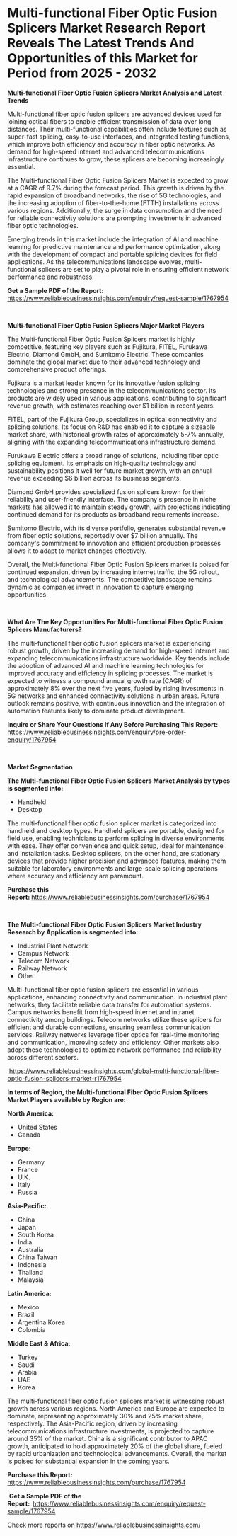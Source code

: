 <p><h1>Multi-functional Fiber Optic Fusion Splicers Market Research Report Reveals The Latest Trends And Opportunities of this Market for Period from 2025 - 2032</h1></p><p><strong>Multi-functional Fiber Optic Fusion Splicers Market Analysis and Latest Trends</strong></p>
<p><p>Multi-functional fiber optic fusion splicers are advanced devices used for joining optical fibers to enable efficient transmission of data over long distances. Their multi-functional capabilities often include features such as super-fast splicing, easy-to-use interfaces, and integrated testing functions, which improve both efficiency and accuracy in fiber optic networks. As demand for high-speed internet and advanced telecommunications infrastructure continues to grow, these splicers are becoming increasingly essential.</p><p>The Multi-functional Fiber Optic Fusion Splicers Market is expected to grow at a CAGR of 9.7% during the forecast period. This growth is driven by the rapid expansion of broadband networks, the rise of 5G technologies, and the increasing adoption of fiber-to-the-home (FTTH) installations across various regions. Additionally, the surge in data consumption and the need for reliable connectivity solutions are prompting investments in advanced fiber optic technologies. </p><p>Emerging trends in this market include the integration of AI and machine learning for predictive maintenance and performance optimization, along with the development of compact and portable splicing devices for field applications. As the telecommunications landscape evolves, multi-functional splicers are set to play a pivotal role in ensuring efficient network performance and robustness.</p></p>
<p><strong>Get a Sample PDF of the Report:&nbsp;</strong> <a href="https://www.reliablebusinessinsights.com/enquiry/request-sample/1767954?utm_campaign=2319&utm_medium=2&utm_source=Github&utm_content=ia&utm_term=11042025&utm_id=multi-functional-fiber-optic-fusion-splicers">https://www.reliablebusinessinsights.com/enquiry/request-sample/1767954</a></p>
<p>&nbsp;</p>
<p><strong>Multi-functional Fiber Optic Fusion Splicers Major Market Players</strong></p>
<p><p>The Multi-functional Fiber Optic Fusion Splicers market is highly competitive, featuring key players such as Fujikura, FITEL, Furukawa Electric, Diamond GmbH, and Sumitomo Electric. These companies dominate the global market due to their advanced technology and comprehensive product offerings.</p><p>Fujikura is a market leader known for its innovative fusion splicing technologies and strong presence in the telecommunications sector. Its products are widely used in various applications, contributing to significant revenue growth, with estimates reaching over $1 billion in recent years.</p><p>FITEL, part of the Fujikura Group, specializes in optical connectivity and splicing solutions. Its focus on R&D has enabled it to capture a sizeable market share, with historical growth rates of approximately 5-7% annually, aligning with the expanding telecommunications infrastructure demand.</p><p>Furukawa Electric offers a broad range of solutions, including fiber optic splicing equipment. Its emphasis on high-quality technology and sustainability positions it well for future market growth, with an annual revenue exceeding $6 billion across its business segments.</p><p>Diamond GmbH provides specialized fusion splicers known for their reliability and user-friendly interface. The company's presence in niche markets has allowed it to maintain steady growth, with projections indicating continued demand for its products as broadband requirements increase.</p><p>Sumitomo Electric, with its diverse portfolio, generates substantial revenue from fiber optic solutions, reportedly over $7 billion annually. The company's commitment to innovation and efficient production processes allows it to adapt to market changes effectively.</p><p>Overall, the Multi-functional Fiber Optic Fusion Splicers market is poised for continued expansion, driven by increasing internet traffic, the 5G rollout, and technological advancements. The competitive landscape remains dynamic as companies invest in innovation to capture emerging opportunities.</p></p>
<p>&nbsp;</p>
<p><strong>What Are The Key Opportunities For Multi-functional Fiber Optic Fusion Splicers Manufacturers?</strong></p>
<p><p>The multi-functional fiber optic fusion splicers market is experiencing robust growth, driven by the increasing demand for high-speed internet and expanding telecommunications infrastructure worldwide. Key trends include the adoption of advanced AI and machine learning technologies for improved accuracy and efficiency in splicing processes. The market is expected to witness a compound annual growth rate (CAGR) of approximately 8% over the next five years, fueled by rising investments in 5G networks and enhanced connectivity solutions in urban areas. Future outlook remains positive, with continuous innovation and the integration of automation features likely to dominate product development.</p></p>
<p><strong>Inquire or Share Your Questions If Any Before Purchasing This Report:</strong> <a href="https://www.reliablebusinessinsights.com/enquiry/pre-order-enquiry/1767954?utm_campaign=2319&utm_medium=2&utm_source=Github&utm_content=ia&utm_term=11042025&utm_id=multi-functional-fiber-optic-fusion-splicers">https://www.reliablebusinessinsights.com/enquiry/pre-order-enquiry/1767954</a></p>
<p>&nbsp;</p>
<p><strong>Market Segmentation</strong></p>
<p><strong>The Multi-functional Fiber Optic Fusion Splicers Market Analysis by types is segmented into:</strong></p>
<p><ul><li>Handheld</li><li>Desktop</li></ul></p>
<p><p>The multi-functional fiber optic fusion splicer market is categorized into handheld and desktop types. Handheld splicers are portable, designed for field use, enabling technicians to perform splicing in diverse environments with ease. They offer convenience and quick setup, ideal for maintenance and installation tasks. Desktop splicers, on the other hand, are stationary devices that provide higher precision and advanced features, making them suitable for laboratory environments and large-scale splicing operations where accuracy and efficiency are paramount.</p></p>
<p><strong>Purchase this Report:&nbsp;</strong><a href="https://www.reliablebusinessinsights.com/purchase/1767954?utm_campaign=2319&utm_medium=2&utm_source=Github&utm_content=ia&utm_term=11042025&utm_id=multi-functional-fiber-optic-fusion-splicers">https://www.reliablebusinessinsights.com/purchase/1767954</a></p>
<p>&nbsp;</p>
<p><strong>The Multi-functional Fiber Optic Fusion Splicers Market Industry Research by Application is segmented into:</strong></p>
<p><ul><li>Industrial Plant Network</li><li>Campus Network</li><li>Telecom Network</li><li>Railway Network</li><li>Other</li></ul></p>
<p><p>Multi-functional fiber optic fusion splicers are essential in various applications, enhancing connectivity and communication. In industrial plant networks, they facilitate reliable data transfer for automation systems. Campus networks benefit from high-speed internet and intranet connectivity among buildings. Telecom networks utilize these splicers for efficient and durable connections, ensuring seamless communication services. Railway networks leverage fiber optics for real-time monitoring and communication, improving safety and efficiency. Other markets also adopt these technologies to optimize network performance and reliability across different sectors.</p></p>
<p><a href="https://www.reliablebusinessinsights.com/global-multi-functional-fiber-optic-fusion-splicers-market-r1767954?utm_campaign=2319&utm_medium=2&utm_source=Github&utm_content=ia&utm_term=11042025&utm_id=multi-functional-fiber-optic-fusion-splicers">&nbsp;https://www.reliablebusinessinsights.com/global-multi-functional-fiber-optic-fusion-splicers-market-r1767954</a></p>
<p><strong>In terms of Region, the Multi-functional Fiber Optic Fusion Splicers Market Players available by Region are:</strong></p>
<p>
    <p> <strong> North America: </strong>
        <ul>
            <li>United States</li>
            <li>Canada</li>
        </ul>
        </p> 
    <p> <strong> Europe: </strong>
        <ul>
            <li>Germany</li>
            <li>France</li>
            <li>U.K.</li>
            <li>Italy</li>
            <li>Russia</li>
        </ul>
        </p> 
    <p> <strong> Asia-Pacific: </strong>
        <ul>
            <li>China</li>
            <li>Japan</li>
            <li>South Korea</li>
            <li>India</li>
            <li>Australia</li>
            <li>China Taiwan</li>
            <li>Indonesia</li>
            <li>Thailand</li>
            <li>Malaysia</li>
        </ul>
        </p> 
    <p> <strong> Latin America: </strong>
        <ul>
            <li>Mexico</li>
            <li>Brazil</li>
            <li>Argentina Korea</li>
            <li>Colombia</li>
        </ul>
        </p> 
    <p> <strong> Middle East & Africa: </strong>
        <ul>
            <li>Turkey</li>
            <li>Saudi</li>
            <li>Arabia</li>
            <li>UAE</li>
            <li>Korea</li>
        </ul>
    </p>
    </p>
<p><p>The multi-functional fiber optic fusion splicers market is witnessing robust growth across various regions. North America and Europe are expected to dominate, representing approximately 30% and 25% market share, respectively. The Asia-Pacific region, driven by increasing telecommunications infrastructure investments, is projected to capture around 35% of the market. China is a significant contributor to APAC growth, anticipated to hold approximately 20% of the global share, fueled by rapid urbanization and technological advancements. Overall, the market is poised for substantial expansion in the coming years.</p></p>
<p><strong>Purchase this Report: </strong><a href="https://www.reliablebusinessinsights.com/purchase/1767954?utm_campaign=2319&utm_medium=2&utm_source=Github&utm_content=ia&utm_term=11042025&utm_id=multi-functional-fiber-optic-fusion-splicers">https://www.reliablebusinessinsights.com/purchase/1767954</a></p>
<p>&nbsp;<strong>Get a Sample PDF of the Report:&nbsp;&nbsp;</strong><a href="https://www.reliablebusinessinsights.com/enquiry/request-sample/1767954?utm_campaign=2319&utm_medium=2&utm_source=Github&utm_content=ia&utm_term=11042025&utm_id=multi-functional-fiber-optic-fusion-splicers">https://www.reliablebusinessinsights.com/enquiry/request-sample/1767954</a></p>
<p><strong></strong></p>
<p>Check more reports on <a href="https://www.reliablebusinessinsights.com/?utm_campaign=2319&utm_medium=2&utm_source=Github&utm_content=ia&utm_term=11042025&utm_id=multi-functional-fiber-optic-fusion-splicers">https://www.reliablebusinessinsights.com/</a></p>